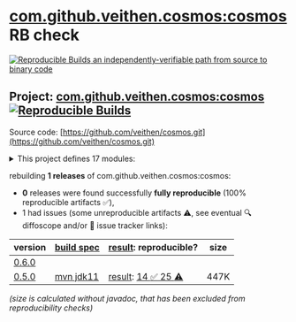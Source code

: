 [com.github.veithen.cosmos:cosmos](https://central.sonatype.com/artifact/com.github.veithen.cosmos/cosmos/versions) RB check
=======

[![Reproducible Builds](https://reproducible-builds.org/images/logos/rb.svg) an independently-verifiable path from source to binary code](https://reproducible-builds.org/)

## Project: [com.github.veithen.cosmos:cosmos](https://central.sonatype.com/artifact/com.github.veithen.cosmos/cosmos/versions) [![Reproducible Builds](https://img.shields.io/endpoint?url=https://raw.githubusercontent.com/jvm-repo-rebuild/reproducible-central/master/content/com/github/veithen/cosmos/badge.json)](https://github.com/jvm-repo-rebuild/reproducible-central/blob/master/content/com/github/veithen/cosmos/README.md)

Source code: [https://github.com/veithen/cosmos.git](https://github.com/veithen/cosmos.git)

<details><summary>This project defines 17 modules:</summary>

* [com.github.veithen.cosmos:bundle1](https://central.sonatype.com/artifact/com.github.veithen.cosmos/bundle1/overview)
* [com.github.veithen.cosmos:bundle2](https://central.sonatype.com/artifact/com.github.veithen.cosmos/bundle2/overview)
* [com.github.veithen.cosmos:cosmos](https://central.sonatype.com/artifact/com.github.veithen.cosmos/cosmos/overview)
* [com.github.veithen.cosmos:cosmos-equinox](https://central.sonatype.com/artifact/com.github.veithen.cosmos/cosmos-equinox/overview)
* [com.github.veithen.cosmos:cosmos-log-service](https://central.sonatype.com/artifact/com.github.veithen.cosmos/cosmos-log-service/overview)
* [com.github.veithen.cosmos:cosmos-osgi-runtime](https://central.sonatype.com/artifact/com.github.veithen.cosmos/cosmos-osgi-runtime/overview)
* [com.github.veithen.cosmos:cosmos-testing](https://central.sonatype.com/artifact/com.github.veithen.cosmos/cosmos-testing/overview)
* [com.github.veithen.cosmos:eclipse-core-resources-test](https://central.sonatype.com/artifact/com.github.veithen.cosmos/eclipse-core-resources-test/overview)
* [com.github.veithen.cosmos:eclipse-core-runtime-test](https://central.sonatype.com/artifact/com.github.veithen.cosmos/eclipse-core-runtime-test/overview)
* [com.github.veithen.cosmos:eclipse-emf-ecore-autostart-test](https://central.sonatype.com/artifact/com.github.veithen.cosmos/eclipse-emf-ecore-autostart-test/overview)
* [com.github.veithen.cosmos:eclipse-emf-ecore-codegen-test](https://central.sonatype.com/artifact/com.github.veithen.cosmos/eclipse-emf-ecore-codegen-test/overview)
* [com.github.veithen.cosmos:eclipse-p2-test](https://central.sonatype.com/artifact/com.github.veithen.cosmos/eclipse-p2-test/overview)
* [com.github.veithen.cosmos:lazy-activation-test](https://central.sonatype.com/artifact/com.github.veithen.cosmos/lazy-activation-test/overview)
* [com.github.veithen.cosmos:misc-test](https://central.sonatype.com/artifact/com.github.veithen.cosmos/misc-test/overview)
* [com.github.veithen.cosmos:osgi-tests](https://central.sonatype.com/artifact/com.github.veithen.cosmos/osgi-tests/overview)
* [com.github.veithen.cosmos:start-stop-bundle-test](https://central.sonatype.com/artifact/com.github.veithen.cosmos/start-stop-bundle-test/overview)
* [com.github.veithen.cosmos:tracker-test](https://central.sonatype.com/artifact/com.github.veithen.cosmos/tracker-test/overview)
</details>

rebuilding **1 releases** of com.github.veithen.cosmos:cosmos:
- **0** releases were found successfully **fully reproducible** (100% reproducible artifacts :white_check_mark:),
- 1 had issues (some unreproducible artifacts :warning:, see eventual :mag: diffoscope and/or :memo: issue tracker links):

| version | [build spec](/BUILDSPEC.md) | [result](https://reproducible-builds.org/docs/jvm/): reproducible? | size |
| -- | --------- | ------ | -- |
| [0.6.0](https://central.sonatype.com/artifact/com.github.veithen.cosmos/cosmos/0.6.0/pom) | | | |
| [0.5.0](https://central.sonatype.com/artifact/com.github.veithen.cosmos/cosmos/0.5.0/pom) | [mvn jdk11](cosmos-0.5.0.buildspec) | [result](cosmos-0.5.0.buildinfo): [14 :white_check_mark:  25 :warning:](cosmos-0.5.0.buildcompare) | 447K |

<i>(size is calculated without javadoc, that has been excluded from reproducibility checks)</i>
